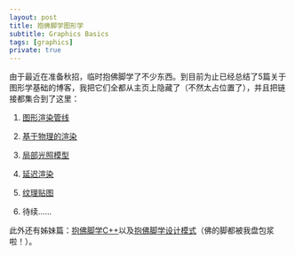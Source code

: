 ```yaml
---
layout: post
title: 抱佛脚学图形学
subtitle: Graphics Basics
tags: [graphics]
private: true
---
```



由于最近在准备秋招，临时抱佛脚学了不少东西。到目前为止已经总结了5篇关于图形学基础的博客，我把它们全都从主页上隐藏了（不然太占位置了），并且把链接都集合到了这里：

1. [图形渲染管线](https://jyyyjyyyj.github.io/2022-09-03-pipeline1/)

2. [基于物理的渲染](https://jyyyjyyyj.github.io/2022-09-07-pbr/)

3. [局部光照模型](https://jyyyjyyyj.github.io/2022-09-09-local_illumination/)

4. [延迟渲染](https://jyyyjyyyj.github.io/2022-09-13-deferred_shading/)

5. [纹理贴图](https://jyyyjyyyj.github.io/2022-09-17-texture/) 

6. 待续……


此外还有姊妹篇：[抱佛脚学C++](https://jyyyjyyyj.github.io/2022-09-17-cppbasic/)以及[抱佛脚学设计模式](https://jyyyjyyyj.github.io/2022-10-01-design_pattern/)（佛的脚都被我盘包浆啦！）。

